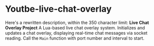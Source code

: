 # Youtbe-live-chat-overlay
  Here's a rewritten description, within the 350 character limit:  **Live Chat Overlay Project**  A Lua-based live chat overlay system. Initializes and updates a chat overlay, displaying real-time chat messages via socket reading. Call the `Main` function with port number and interval to start.
